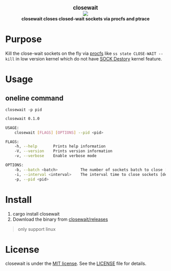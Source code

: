 <p align="center">
  <b>
    <span style="font-size:larger;">closewait</span>
  </b>
  <br />
   <a href="https://travis-ci.com/detailyang/closewait"><img src="https://travis-ci.com/detailyang/closewait.svg?token=thDZbmEQtVwYMM6yT8Dv&branch=master"/></a>
   <br />
   <b>closewait closes closed-wait sockets via procfs and ptrace</b>
</p>

# Purpose

Kill the close-wait sockets on the fly via [procfs](https://man7.org/linux/man-pages//man5/procfs.5.html) like `ss state CLOSE-WAIT --kill` in low version kernel which do not have [SOCK Destory](https://lwn.net/Articles/666592/) kernel feature.

# Usage

## oneline command

`closewait -p pid`

```bash
closewait 0.1.0

USAGE:
    closewait [FLAGS] [OPTIONS] --pid <pid>

FLAGS:
    -h, --help       Prints help information
    -V, --version    Prints version information
    -v, --verbose    Enable verbose mode

OPTIONS:
    -b, --batch <batch>          The number of sockets batch to close [default: 1024]
    -i, --interval <interval>    The interval time to close sockets [default: 1s]
    -p, --pid <pid>
```

# Install

1. cargo install closewait
2. Download the binary from [closewait/releases](https://github.com/detailyang/closewait/releases)

> only support linux

# License
closewait is under the [MIT license](/LICENSE). See the [LICENSE](/LICENSE) file for details.
